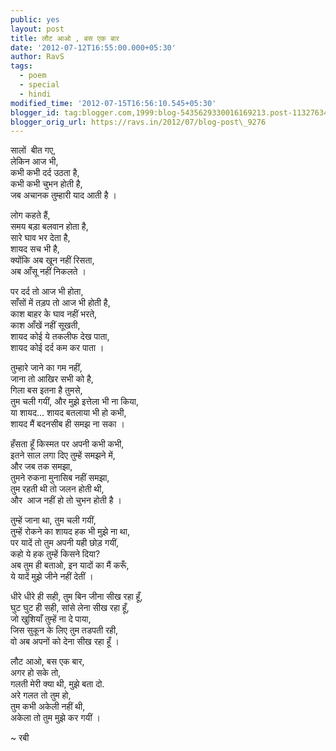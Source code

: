 ```yaml
---
public: yes
layout: post
title: लौट आओ , बस एक बार
date: '2012-07-12T16:55:00.000+05:30'
author: RavS
tags:
  - poem 
  - special 
  - hindi
modified_time: '2012-07-15T16:56:10.545+05:30'
blogger_id: tag:blogger.com,1999:blog-5435629330016169213.post-1132763432759584444
blogger_orig_url: https://ravs.in/2012/07/blog-post\_9276
---
```


सालों  बीत गए,  
लेकिन आज भी,  
कभी कभी दर्द उठता है,  
कभी कभी चुभन होती है,  
जब अचानक तुम्हारी याद आती है । 

लोग कहते हैं,  
समय बड़ा बलवान होता है,  
सारे घाव भर देता है,  
शायद सच भी है,  
क्योंकि अब खून नहीं रिसता,  
अब आँसू नहीं निकलते । 

पर दर्द तो आज भी होता,  
साँसों में तड़प तो आज भी होती है,  
काश बाहर के घाव नहीं भरते,  
काश आँखें नहीं सूखती,  
शायद कोई ये तकलीफ देख पाता,  
शायद कोई दर्द कम कर पाता । 

तुम्हारे जाने का गम नहीं,  
जाना तो आखिर सभी को है,  
गिला बस इतना है तुमसे,  
तुम चली गयीं, और मुझे इत्तेला भी ना किया,  
या शायद... शायद बतलाया भी हो कभी,  
शायद मैं बदनसीब ही समझ ना सका । 

हँसता हूँ किस्मत पर अपनी कभी कभी,  
इतने साल लगा दिए तुम्हें समझने में,  
और जब तक समझा,  
तुमने रुकना मुनासिब नहीं समझा,  
तुम रहती थी तो जलन होती थी,  
और  आज नहीं हो तो चुभन होती है । 

तुम्हें जाना था, तुम चली गयीं,  
तुम्हें रोकने का शायद हक भी मुझे ना था,  
पर यादें तो तुम अपनी यही छोड़ गयीं,  
कहो ये हक तुम्हें किसने दिया?  
अब तुम ही बताओ, इन यादों का मैं करूँ,  
ये यादें मुझे जीने नहीं देतीं । 

धीरे धीरे ही सही, तुम बिन जीना सीख रहा हूँ,  
घुट घुट ही सही, सांसे लेना सीख रहा हूँ,  
जो खुशियाँ तुम्हें ना दे पाया,  
जिस सुकून के लिए तुम तडपती रही,  
वो अब अपनों को देना सीख रहा हूँ ।

लौट आओ, बस एक बार,  
अगर हो सके तो,  
गलती मेरी क्या थी, मुझे बता दो.  
अरे गलत तो तुम हो,  
तुम कभी अकेली नहीं थी,  
अकेला तो तुम मुझे कर गयीं । 

~ रबी
